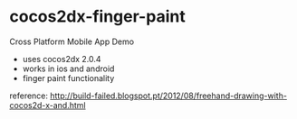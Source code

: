 cocos2dx-finger-paint
=====================

Cross Platform Mobile App Demo

- uses cocos2dx 2.0.4
- works in ios and android
- finger paint functionality

reference: 
http://build-failed.blogspot.pt/2012/08/freehand-drawing-with-cocos2d-x-and.html

